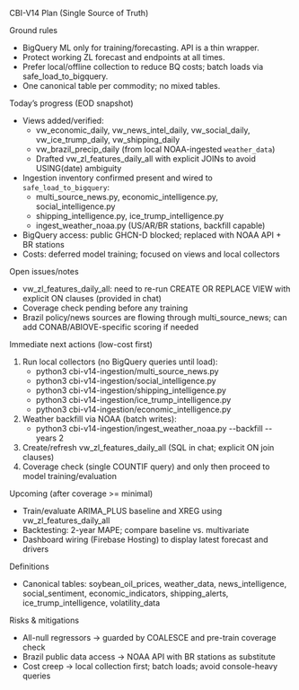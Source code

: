 CBI-V14 Plan (Single Source of Truth)

Ground rules
- BigQuery ML only for training/forecasting. API is a thin wrapper.
- Protect working ZL forecast and endpoints at all times.
- Prefer local/offline collection to reduce BQ costs; batch loads via safe_load_to_bigquery.
- One canonical table per commodity; no mixed tables.

Today’s progress (EOD snapshot)
- Views added/verified:
  - vw_economic_daily, vw_news_intel_daily, vw_social_daily, vw_ice_trump_daily, vw_shipping_daily
  - vw_brazil_precip_daily (from local NOAA-ingested `weather_data`)
  - Drafted vw_zl_features_daily_all with explicit JOINs to avoid USING(date) ambiguity
- Ingestion inventory confirmed present and wired to `safe_load_to_bigquery`:
  - multi_source_news.py, economic_intelligence.py, social_intelligence.py
  - shipping_intelligence.py, ice_trump_intelligence.py
  - ingest_weather_noaa.py (US/AR/BR stations, backfill capable)
- BigQuery access: public GHCN-D blocked; replaced with NOAA API + BR stations
- Costs: deferred model training; focused on views and local collectors

Open issues/notes
- vw_zl_features_daily_all: need to re-run CREATE OR REPLACE VIEW with explicit ON clauses (provided in chat)
- Coverage check pending before any training
- Brazil policy/news sources are flowing through multi_source_news; can add CONAB/ABIOVE-specific scoring if needed

Immediate next actions (low-cost first)
1) Run local collectors (no BigQuery queries until load):
   - python3 cbi-v14-ingestion/multi_source_news.py
   - python3 cbi-v14-ingestion/social_intelligence.py
   - python3 cbi-v14-ingestion/shipping_intelligence.py
   - python3 cbi-v14-ingestion/ice_trump_intelligence.py
   - python3 cbi-v14-ingestion/economic_intelligence.py
2) Weather backfill via NOAA (batch writes):
   - python3 cbi-v14-ingestion/ingest_weather_noaa.py --backfill --years 2
3) Create/refresh vw_zl_features_daily_all (SQL in chat; explicit ON join clauses)
4) Coverage check (single COUNTIF query) and only then proceed to model training/evaluation

Upcoming (after coverage >= minimal)
- Train/evaluate ARIMA_PLUS baseline and XREG using vw_zl_features_daily_all
- Backtesting: 2-year MAPE; compare baseline vs. multivariate
- Dashboard wiring (Firebase Hosting) to display latest forecast and drivers

Definitions
- Canonical tables: soybean_oil_prices, weather_data, news_intelligence, social_sentiment,
  economic_indicators, shipping_alerts, ice_trump_intelligence, volatility_data

Risks & mitigations
- All-null regressors → guarded by COALESCE and pre-train coverage check
- Brazil public data access → NOAA API with BR stations as substitute
- Cost creep → local collection first; batch loads; avoid console-heavy queries



